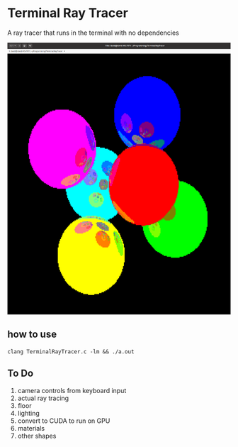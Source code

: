 # Terminal Ray Tracer
A ray tracer that runs in the terminal with no dependencies

![Terminal Ray Tracer Demo Output](screenshot.png "Demo Output")

## how to use

```
clang TerminalRayTracer.c -lm && ./a.out
```

## To Do
 1. camera controls from keyboard input
 1. actual ray tracing
 1. floor
 1. lighting
 1. convert to CUDA to run on GPU
 1. materials
 1. other shapes